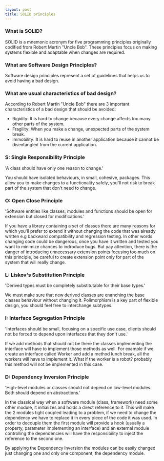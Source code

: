 ```yaml
---
layout: post
title: SOLID principles
---
```


### What is SOLID?

SOLID is a mnemonic acronym for five programming principles originally codified from Robert Martin "Uncle Bob". These principles focus on making systems flexible and adaptable when changes are required.

### What are Software Design Principles?

Software design principles represent a set of guidelines that helps us to avoid having a bad design.

### What are usual characteristics of bad design?

According to Robert Martin "Uncle Bob" there are 3 important characteristics of a bad design that should be avoided:

- Rigidity: It is hard to change because every change affects too many other parts of the system.
- Fragility: When you make a change, unexpected parts of the system break.
- Immobility: It is hard to reuse in another application because it cannot be disentangled from the current application.

### S: Single Responsibility Principle

'A class should have only one reason to change.'

You should have isolated behaviours, in small, cohesive, packages. This allow you to make changes to a functionality safely, you'll not risk to break part of the system that don't need to change.

### O: Open Close Principle

'Software entities like classes, modules and functions should be open for extension but closed for modifications.'

If you have a library containing a set of classes there are many reasons for which you'll prefer to extend it without changing the code that was already written e.g backward compatibility and regression testing. In other words changing code could be dangerous, once you have it written and tested you want to minimize chances to indroduce bugs. But pay attention, there is the danger of introducing unnecessary extension points focusing too much on this principle, be careful to create extension point only for part of the system that will really change.

### L: Liskov's Substitution Principle

'Derived types must be completely substitutable for their base types.'

We must make sure that new derived classes are enanching the base classes behaviour without changing it. Polimorphism is a key part of flexible design, you should feel free to interchange subtypes.

### I: Interface Segregation Principle

'Interfaces should be small, focusing on a specific use case, clients should not be forced to depend upon interfaces that they don't use.'

If we add methods that should not be there the classes implementing the interface will have to implement those methods as well. For example if we create an interface called Worker and add a method lunch break, all the workers will have to implement it. What if the worker is a robot? probably this method will not be implemented in this case.

### D: Dependency Inversion Principle

'High-level modules or classes should not depend on low-level modules. Both should depend on abstractions.'

In the classical way when a software module (class, framework) need some other module, it initializes and holds a direct reference to it. This will make the 2 modules tight coupled leading to a problem, if we need to change the dependency we have to replace it in every piece of the code it was used. In order to decouple them the first module will provide a hook (usually a property, parameter implementing an interface) and an external module controlling the dependencies will have the responsibility to inject the reference to the second one.

By applying the Dependency Inversion the modules can be easily changed just changing one and only one component, the dependency module. 
